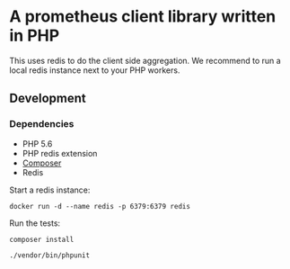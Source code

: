 # A prometheus client library written in PHP

This uses redis to do the client side aggregation.
We recommend to run a local redis instance next to your PHP workers.

## Development

### Dependencies

* PHP 5.6
* PHP redis extension
* [Composer](https://getcomposer.org/doc/00-intro.md#installation-linux-unix-osx)
* Redis

Start a redis instance:
```
docker run -d --name redis -p 6379:6379 redis
```

Run the tests:
```
composer install

./vendor/bin/phpunit
```